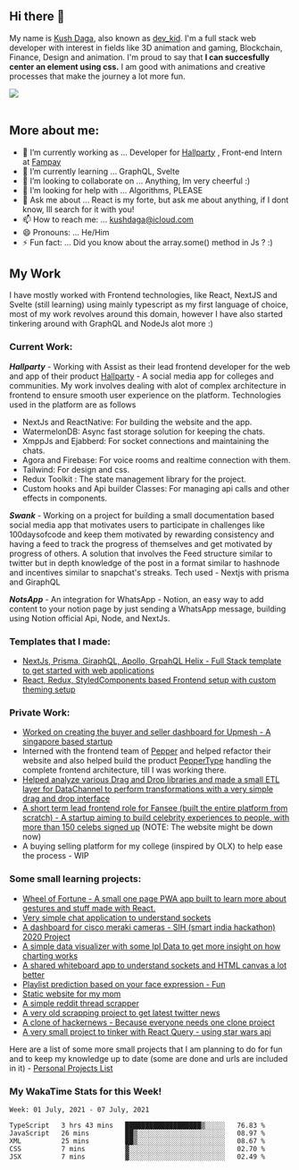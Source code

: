 ## Hi there 👋
My name is [Kush Daga](https://kushdaga.webflow.io), also known as [dev_kid](https://instagram.com/dev_kid). I'm a full stack web developer with interest in fields like 3D animation and gaming, Blockchain, Finance, Design and animation. I'm proud to say that **I can succesfully center an element using css.** I am good with animations and creative processes that make the journey a lot more fun.

![](https://komarev.com/ghpvc/?username=kush-daga&style=flat-square&color=red)
<br></br>
## More about me:

- 🔭 I’m currently working as ... Developer for [Hallparty](https://hallparty.app) , Front-end Intern at [Fampay](https://fampay.in)
- 🌱 I’m currently learning ... GraphQL, Svelte
- 👯 I’m looking to collaborate on ... Anything, Im very cheerful :)
- 🤔 I’m looking for help with ... Algorithms, PLEASE
- 💬 Ask me about ... React is my forte, but ask me about anything, if I dont know, Ill search for it with you! 
- 📫 How to reach me: ... kushdaga@icloud.com
- 😄 Pronouns: ... He/Him
- ⚡ Fun fact: ... Did you know about the array.some() method in Js ? :)


## My Work
I have mostly worked with Frontend technologies, like React, NextJS and Svelte (still learning) using mainly typescript as my first language of choice, most of my work revolves around this domain, however I have also started tinkering around with GraphQL and NodeJs alot more :)

### Current Work:

 _**Hallparty**_ - Working with Assist as their lead frontend developer for the web and app of their product [Hallparty](https://hallparty.app) - A social media app for colleges and communities. My work involves dealing with alot of complex architecture in frontend to ensure smooth user experience on the platform. Technologies used in the platform are as follows 
 - NextJs and ReactNative: For building the website and the app.
 - WatermelonDB: Async fast storage solution for keeping the chats.
 - XmppJs and Ejabberd: For socket connections and maintaining the chats.
 - Agora and Firebase: For voice rooms and realtime connection with them.
 - Tailwind: For design and css.
 - Redux Toolkit : The state management library for the project.
 - Custom hooks and Api builder Classes: For managing api calls and other effects in components.

_**Swank**_ - Working on a project for building a small documentation based social media app that motivates users to participate in challenges like 100daysofcode and keep them motivated by rewarding consistency and having a feed to track the progress of themselves and get motivated by progress of others. A solution that involves the Feed structure similar to twitter but in depth knowledge of the post in a format similar to hashnode and incentives similar to snapchat's streaks. Tech used - Nextjs with prisma and GiraphQL

_**NotsApp**_ - An integration for WhatsApp - Notion, an easy way to add content to your notion page by just sending a WhatsApp message, building using Notion official Api, Node, and NextJs.

### Templates that I made:
 - [NextJs, Prisma, GiraphQL, Apollo, GrpahQL Helix - Full Stack template to get started with web applications](https://github.com/kush-daga/Next-Prisma-GraphQL-Template)
 - [React, Redux, StyledComponents based Frontend setup with custom theming setup](https://github.com/kush-daga/theme-provider-template-redux)

### Private Work: 
 - [Worked on creating the buyer and seller dashboard for Upmesh - A singapore based startup](https://upmesh.io)
 - Interned with the frontend team of [Pepper](https://www.peppercontent.io/) and helped refactor their website and also helped build the product [PepperType](https://peppertype.ai) handling the complete frontend architecture, till I was working there.
 - [Helped analyze various Drag and Drop libraries and made a small ETL layer for DataChannel to perform transformations with a very simple drag and drop interface](https://datachannel.co/)
 - [A short term lead frontend role for Fansee (built the entire platform from scratch) - A startup aiming to build celebrity experiences to people, with more than 150 celebs signed up](https://fansee.in) (NOTE: The website might be down now)
 - A buying selling platform for my college (inspired by OLX) to help ease the process - WIP

### Some small learning projects:
 - [Wheel of Fortune - A small one page PWA app built to learn more about gestures and stuff made with React.](https://github.com/kush-daga/wheel-of-fortune)
 - [Very simple chat application to understand sockets](https://github.com/kush-daga/socketio-webrtc)
 - [A dashboard for cisco meraki cameras - SIH (smart india hackathon) 2020 Project](https://github.com/shubhank-saxena/CiscoDevnetSIH2020_Kamikazey)
 - [A simple data visualizer with some Ipl Data to get more insight on how charting works](https://github.com/kush-daga/ipl-data-visualizer)
 - [A shared whiteboard app to understand sockets and HTML canvas a lot better](https://github.com/kush-daga/shareBoard)
 - [Playlist prediction based on your face expression - Fun](https://github.com/kush-daga/emotion_recommender)
 - [Static website for my mom](https://ksinstitute.netlify.app/)
 - [A simple reddit thread scrapper](https://github.com/kush-daga/Reddit-Corona-scrapper)
 - [A very old scrapping project to get latest twitter news](https://github.com/kush-daga/twitterNews)
 - [A clone of hackernews - Because everyone needs one clone project](https://github.com/kush-daga/hacker-news-clone)
 - [A very small project to tinker with React Query - using star wars api](https://github.com/kush-daga/react-query-learn/)

Here are a list of some more small projects that I am planning to do for fun and to keep my knowledge up to date (some are done and urls are included in it) - [Personal Projects List](https://www.notion.so/kushdaga/Personal-Projects-d77b23ce860740ba9f50ed2f126b45ea) 



### My WakaTime Stats for this Week!
<!--START_SECTION:waka-->
```text
Week: 01 July, 2021 - 07 July, 2021

TypeScript   3 hrs 43 mins   ███████████████████▒░░░░░   76.83 % 
JavaScript   26 mins         ██▒░░░░░░░░░░░░░░░░░░░░░░   08.97 % 
XML          25 mins         ██▒░░░░░░░░░░░░░░░░░░░░░░   08.67 % 
CSS          7 mins          ▓░░░░░░░░░░░░░░░░░░░░░░░░   02.70 % 
JSX          7 mins          ▓░░░░░░░░░░░░░░░░░░░░░░░░   02.49 % 
```
<!--END_SECTION:waka-->
